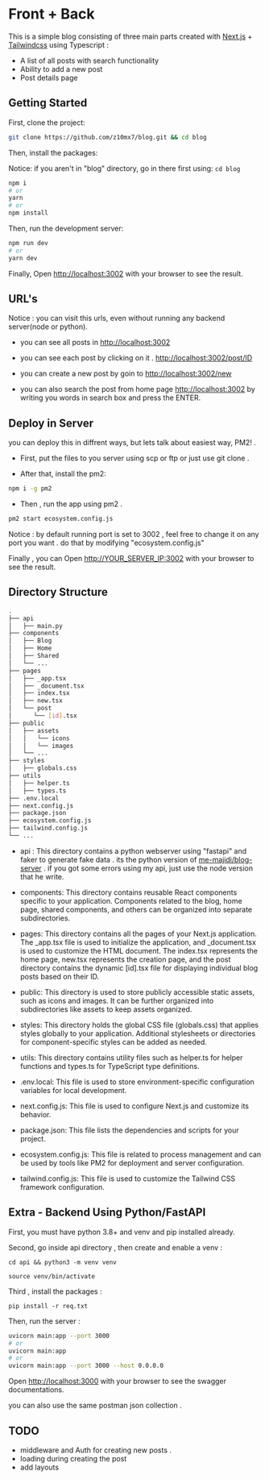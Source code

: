 
 # Front + Back

This is a simple blog consisting of three main parts created with [Next.js](https://nextjs.org/) +
[Tailwindcss](https://tailwindcss.com) using Typescript : 
 - A list of all posts with search functionality
 - Ability to add a new post
 - Post details page 


## Getting Started

First, clone the project:

```bash
git clone https://github.com/z10mx7/blog.git && cd blog

```


Then, install the packages:

Notice: if you aren't in "blog" directory, go in there first using:  `cd blog`

```bash
npm i
# or
yarn
# or
npm install
```

Then, run the development server:

```bash
npm run dev
# or
yarn dev

```

Finally, Open [http://localhost:3002](http://localhost:3002) with your browser to see the result.



## URL's
Notice : you can visit this urls, even without running any backend server(node or python).

 - you can see all posts in [http://localhost:3002](http://localhost:3002)

- you can see each post by clicking on it . [http://localhost:3002/post/ID](http://localhost:3002/post/ID)

- you can create a new post by goin to [http://localhost:3002/new](http://localhost:3002/new/)

- you can also search the post from home page [http://localhost:3002](http://localhost:3002) by writing you words in search box and press the ENTER.

## Deploy in Server
you can deploy this in diffrent ways, but lets talk about easiest way, PM2! . 

 - First, put the files to you server using scp or ftp or just use git clone . 

 - After that, install the pm2:

 ```bash
npm i -g pm2
```
 - Then , run the app using pm2 . 
  ```bash
pm2 start ecosystem.config.js
```
Notice : by default running port is set to 3002 , feel free to change it on any port you want . do that by modifying "ecosystem.config.js" 

Finally , you can Open [http://YOUR_SERVER_IP:3002](http://YOUR_SERVER_IP:3002) with your browser to see the result.


## Directory Structure
  ```bash
 .
├── api
│   ├── main.py
├── components
│   ├── Blog
│   ├── Home
│   ├── Shared
│   └── ...
├── pages
│   ├── _app.tsx
│   ├── _document.tsx
│   ├── index.tsx
│   ├── new.tsx
│   └── post
│      └── [id].tsx
├── public
│   ├── assets
│   │   └── icons
│   │   └── images
│   └── ...
├── styles
│   ├── globals.css
├── utils
│   ├── helper.ts
│   ├── types.ts
├── .env.local
├── next.config.js
├── package.json
├── ecosystem.config.js
├── tailwind.config.js
└── ...

```


- api : This directory contains a python webserver using "fastapi" and faker to generate fake data . its the python version of [me-majidi/blog-server](https://github.com/me-majidi/blog-server)  . if you got some errors using my api, just use the node version that he write.

 - components: This directory contains reusable React components specific to your application. Components related to the blog, home page, shared components, and others can be organized into separate subdirectories.

- pages: This directory contains all the pages of your Next.js application. The _app.tsx file is used to initialize the application, and _document.tsx is used to customize the HTML document. The index.tsx represents the home page, new.tsx represents the creation page, and the post directory contains the dynamic [id].tsx file for displaying individual blog posts based on their ID.

- public: This directory is used to store publicly accessible static assets, such as icons and images. It can be further organized into subdirectories like assets to keep assets organized.

- styles: This directory holds the global CSS file (globals.css) that applies styles globally to your application. Additional stylesheets or directories for component-specific styles can be added as needed.

- utils: This directory contains utility files such as helper.ts for helper functions and types.ts for TypeScript type definitions.

- .env.local: This file is used to store environment-specific configuration variables for local development.

- next.config.js: This file is used to configure Next.js and customize its behavior.

- package.json: This file lists the dependencies and scripts for your project.

- ecosystem.config.js: This file is related to process management and can be used by tools like PM2 for deployment and server configuration.

- tailwind.config.js: This file is used to customize the Tailwind CSS framework configuration.




 
 

## Extra  - Backend Using Python/FastAPI



First, you must have python 3.8+ and venv and pip installed already.

Second, go inside api directory , then create and enable a venv : 
```
cd api && python3 -m venv venv

source venv/bin/activate
```

Third , install the packages : 
```
pip install -r req.txt

```

Then, run the server : 
```bash
uvicorn main:app --port 3000
# or
uvicorn main:app
# or 
uvicorn main:app --port 3000 --host 0.0.0.0
```
Open [http://localhost:3000](http://localhost:3000) with your browser to see the swagger documentations. 

you can also use the same postman json collection . 



## TODO
 - middleware and Auth for creating new posts . 
 - loading during creating the post
 - add layouts